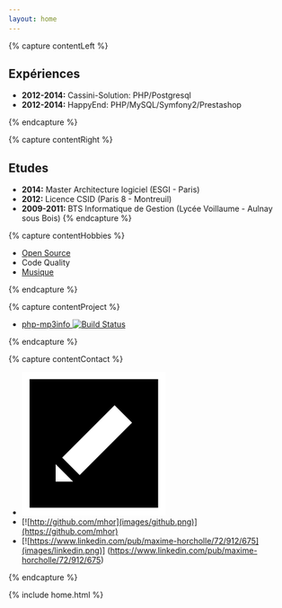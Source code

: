 ```yaml
---
layout: home
---
```


{% capture contentLeft %}
## Expériences  ##
- **2012-2014:** Cassini-Solution: PHP/Postgresql
- **2012-2014:** HappyEnd: PHP/MySQL/Symfony2/Prestashop

{% endcapture %}

{% capture contentRight %}
## Etudes ##

- **2014:** Master Architecture logiciel (ESGI - Paris)
- **2012:** Licence CSID (Paris 8 - Montreuil)
- **2009-2011:** BTS Informatique de Gestion (Lycée Voillaume - Aulnay sous Bois)
{% endcapture %}

{% capture contentHobbies %}

- [Open Source](http://github.com/mhor)
- Code Quality
- [Musique](http://www.lastfm.fr/user/mhor_)

{% endcapture %}

{% capture contentProject %}

- [php-mp3info ](https://github.com/mhor-music/php-mp3info) [![Build Status](https://travis-ci.org/mhor-music/php-mp3info.svg?branch=master)](https://travis-ci.org/mhor-music/php-mp3info)

{% endcapture %}

{% capture contentContact %}

- [![maxime.horcholle@gmail.comr](images/email.png)](<mailto:maxime.horcholle@gmail.com>)
- [![http://github.com/mhor](images/github.png)](https://github.com/mhor)
- [![https://www.linkedin.com/pub/maxime-horcholle/72/912/675](images/linkedin.png)] (https://www.linkedin.com/pub/maxime-horcholle/72/912/675)

{% endcapture %}


{% include home.html %}
